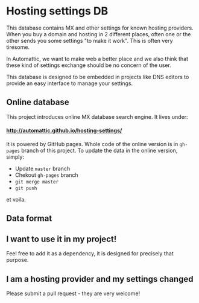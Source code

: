 # Hosting settings DB

This database contains MX and other settings for known hosting providers.
When you buy a domain and hosting in 2 different places, often one or the other sends you some settings "to make it work".
This is often very tiresome.

In Automattic, we want to make web a better place and we also think that these kind of settings exchange should be no concern of the user.

This database is designed to be embedded in projects like DNS editors to provide an easy interface to manage your settings.

## Online database

This project introduces online MX database search engine. It lives under:

#### http://automattic.github.io/hosting-settings/

It is powered by GitHub pages.
Whole code of the online version is in `gh-pages` branch of this project.
To update the data in the online version, simply:

- Update `master` branch
- Chekout `gh-pages` branch
- `git merge master`
- `git push`

et voila.

## Data format

## I want to use it in my project!

Feel free to add it as a dependency, it is designed for precisely that purpose.

## I am a hosting provider and my settings changed

Please submit a pull request - they are very welcome!

